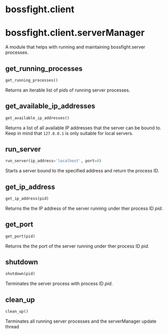 <h1 id="bossfight.client">bossfight.client</h1>


<h1 id="bossfight.client.serverManager">bossfight.client.serverManager</h1>


A module that helps with running and maintaining bossfight.server processes.

<h2 id="bossfight.client.serverManager.get_running_processes">get_running_processes</h2>

```python
get_running_processes()
```

Returns an iterable list of *pid*s of running server processes.

<h2 id="bossfight.client.serverManager.get_available_ip_addresses">get_available_ip_addresses</h2>

```python
get_available_ip_addresses()
```

Returns a list of all available IP addresses that the server can be bound to.
Keep in mind that `127.0.0.1` is only suitable for local servers.

<h2 id="bossfight.client.serverManager.run_server">run_server</h2>

```python
run_server(ip_address='localhost', port=0)
```

Starts a server bound to the specified address and return the process ID.

<h2 id="bossfight.client.serverManager.get_ip_address">get_ip_address</h2>

```python
get_ip_address(pid)
```

Returns the the IP address of the server running under ther process ID *pid*.

<h2 id="bossfight.client.serverManager.get_port">get_port</h2>

```python
get_port(pid)
```

Returns the the port of the server running under ther process ID *pid*.

<h2 id="bossfight.client.serverManager.shutdown">shutdown</h2>

```python
shutdown(pid)
```

Terminates the server process with process ID *pid*.

<h2 id="bossfight.client.serverManager.clean_up">clean_up</h2>

```python
clean_up()
```

Terminates all running server processes and the serverManager update thread

